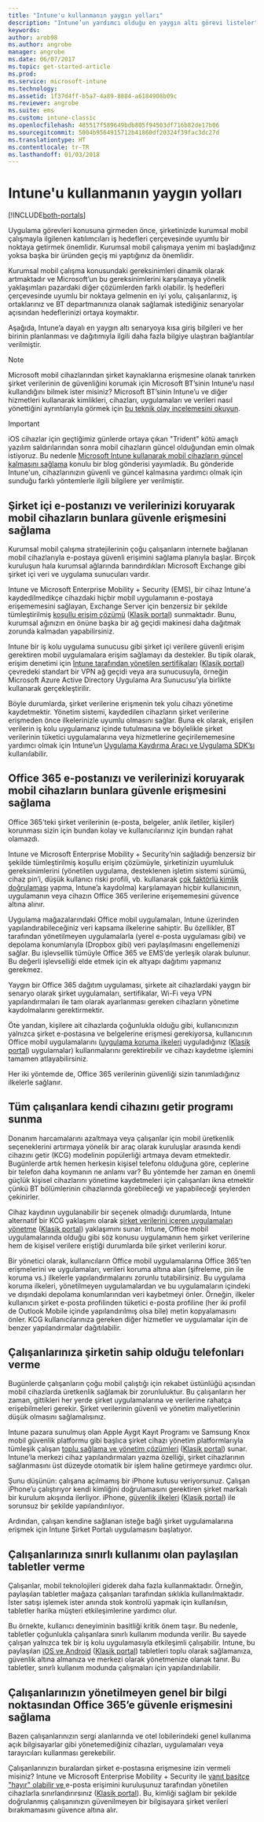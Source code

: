 ```yaml
---
title: "Intune'u kullanmanın yaygın yolları"
description: "Intune’un yardımcı olduğu en yaygın altı görevi listeler"
keywords: 
author: arob98
ms.author: angrobe
manager: angrobe
ms.date: 06/07/2017
ms.topic: get-started-article
ms.prod: 
ms.service: microsoft-intune
ms.technology: 
ms.assetid: 1f37d4ff-b5a7-4a89-8884-a6184908b09c
ms.reviewer: angrobe
ms.suite: ems
ms.custom: intune-classic
ms.openlocfilehash: 485517f589649bdb805f94503df716b82de17b06
ms.sourcegitcommit: 5004b9564915712b41860df20324f39fac3dc27d
ms.translationtype: HT
ms.contentlocale: tr-TR
ms.lasthandoff: 01/03/2018
---
```

# <a name="common-ways-to-use-intune"></a>Intune'u kullanmanın yaygın yolları

[!INCLUDE[both-portals](./includes/note-for-both-portals.md)]

Uygulama görevleri konusuna girmeden önce, şirketinizde kurumsal mobil çalışmayla ilgilenen katılımcıları iş hedefleri çerçevesinde uyumlu bir noktaya getirmek önemlidir.  Kurumsal mobil çalışmaya yenim mi başladığınız yoksa başka bir üründen geçiş mi yaptığınız da önemlidir.  

Kurumsal mobil çalışma konusundaki gereksinimleri dinamik olarak artmaktadır ve Microsoft’un bu gereksinimlerini karşılamaya yönelik yaklaşımları pazardaki diğer çözümlerden farklı olabilir. İş hedefleri çerçevesinde uyumlu bir noktaya gelmenin en iyi yolu, çalışanlarınız, iş ortaklarınız ve BT departmanınıza olanak sağlamak istediğiniz senaryolar açısından hedeflerinizi ortaya koymaktır.  

Aşağıda, Intune’a dayalı en yaygın altı senaryoya kısa giriş bilgileri ve her birinin planlanması ve dağıtımıyla ilgili daha fazla bilgiye ulaştıran bağlantılar verilmiştir.

>[!NOTE]
>Microsoft mobil cihazlarından şirket kaynaklarına erişmesine olanak tanırken şirket verilerinin de güvenliğini korumak için Microsoft BT’sinin Intune’u nasıl kullandığını bilmek ister misiniz? Microsoft BT’sinin Intune’u ve diğer hizmetleri kullanarak kimlikleri, cihazları, uygulamaları ve verileri nasıl yönettiğini ayrıntılarıyla görmek için [bu teknik olay incelemesini okuyun](https://www.microsoft.com/itshowcase/Article/Content/588).  

>[!IMPORTANT]
>iOS cihazlar için geçtiğimiz günlerde ortaya çıkan "Trident" kötü amaçlı yazılım saldırılarından sonra mobil cihazların güncel olduğundan emin olmak istiyoruz. Bu nedenle [Microsoft Intune kullanarak mobil cihazların güncel kalmasını sağlama](https://blogs.technet.microsoft.com/enterprisemobility/2016/08/26/ensuring-mobile-devices-are-up-to-date-using-microsoft-intune/) konulu bir blog gönderisi yayımladık. Bu gönderide Intune'un, cihazlarınızın güvenli ve güncel kalmasına yardımcı olmak için sunduğu farklı yöntemlerle ilgili bilgilere yer verilmiştir.

## <a name="protecting-your-on-premises-email-and-data-so-it-can-be-safely-accessed-by-mobile-devices"></a>Şirket içi e-postanızı ve verilerinizi koruyarak mobil cihazların bunlara güvenle erişmesini sağlama
Kurumsal mobil çalışma stratejilerinin çoğu çalışanların internete bağlanan mobil cihazlarıyla e-postaya güvenli erişimini sağlama planıyla başlar. Birçok kuruluşun hala kurumsal ağlarında barındırdıkları Microsoft Exchange gibi şirket içi veri ve uygulama sunucuları vardır.


Intune ve Microsoft Enterprise Mobility + Security (EMS), bir cihaz Intune'a kaydedilmedikçe cihazdaki hiçbir mobil uygulamanın e-postaya erişememesini sağlayan, Exchange Server için benzersiz bir şekilde tümleştirilmiş [koşullu erişim çözümü](conditional-access.md) ([Klasik portal](/intune-classic/deploy-use/restrict-access-to-email-and-o365-services-with-microsoft-intune)) sunmaktadır. Bunu, kurumsal ağınızın en önüne başka bir ağ geçidi makinesi daha dağıtmak zorunda kalmadan yapabilirsiniz.

Intune bir iş kolu uygulama sunucusu gibi şirket içi verilere güvenli erişim gerektiren mobil uygulamalara erişim sağlamayı da destekler. Bu tipik olarak, erişim denetimi için [Intune tarafından yönetilen sertifikaları](certificates-configure.md) ([Klasik portal](/intune-classic/deploy-use/secure-resource-access-with-certificate-profiles)) çevredeki standart bir VPN ağ geçidi veya ara sunucusuyla, örneğin Microsoft Azure Active Directory Uygulama Ara Sunucusu’yla birlikte kullanarak gerçekleştirilir. 

Böyle durumlarda, şirket verilerine erişmenin tek yolu cihazı yönetime kaydetmektir. Yönetim sistemi, kaydedilen cihazların şirket verilerine erişmeden önce ilkelerinizle uyumlu olmasını sağlar. Buna ek olarak, erişilen verilerin iş kolu uygulamanız içinde tutulmasına ve böylelikle şirket verilerinin tüketici uygulamalarına veya hizmetlerine geçirilememesine yardımcı olmak için Intune’un [Uygulama Kaydırma Aracı ve Uygulama SDK’sı](apps-prepare-mobile-application-management.md) kullanılabilir.

<!-- Learn more about how to plan and deploy Intune to help secure on-premises email and data. -->


## <a name="protecting-your-office-365-email-and-data-so-it-can-be-safely-accessed-by-mobile-devices"></a>Office 365 e-postanızı ve verilerinizi koruyarak mobil cihazların bunlara güvenle erişmesini sağlama
Office 365’teki şirket verilerinin (e-posta, belgeler, anlık iletiler, kişiler) korunması sizin için bundan kolay ve kullanıcılarınız için bundan rahat olamazdı.


Intune ve Microsoft Enterprise Mobility + Security’nin sağladığı benzersiz bir şekilde tümleştirilmiş koşullu erişim çözümüyle, şirketinizin uyumluluk gereksinimlerini (yönetilen uygulama, desteklenen işletim sistemi sürümü, cihaz pin’i, düşük kullanıcı riski profili, vb. kullanarak [çok faktörlü kimlik doğrulaması](/intune-classic/deploy-use/multi-factor-authentication-azure-active-directory) yapma, Intune’a kaydolma) karşılamayan hiçbir kullanıcının, uygulamanın veya cihazın Office 365 verilerine erişememesini güvence altına alınır.


Uygulama mağazalarındaki Office mobil uygulamaları, Intune üzerinden yapılandırabileceğiniz veri kapsama ilkelerine sahiptir. Bu özellikler, BT tarafından yönetilmeyen uygulamalarla (yerel e-posta uygulaması gibi) ve depolama konumlarıyla (Dropbox gibi) veri paylaşılmasını engellemenizi sağlar. Bu işlevsellik tümüyle Office 365 ve EMS’de yerleşik olarak bulunur. Bu değerli işlevselliği elde etmek için ek altyapı dağıtımı yapmanız gerekmez.

Yaygın bir Office 365 dağıtım uygulaması, şirkete ait cihazlardaki yaygın bir senaryo olarak şirket uygulamaları, sertifikalar, Wi-Fi veya VPN yapılandırmaları ile tam olarak ayarlanması gereken cihazların yönetime kaydolmalarını gerektirmektir.  


Öte yandan, kişilere ait cihazlarda çoğunlukla olduğu gibi, kullanıcınızın yalnızca şirket e-postasına ve belgelerine erişmesi gerekiyorsa, kullanıcının Office mobil uygulamalarını ([uygulama koruma ilkeleri](app-protection-policies.md) uyguladığınız ([Klasik portal](/intune-classic/deploy-use/protect-apps-and-data-with-microsoft-intune)) uygulamalar) kullanmalarını gerektirebilir ve cihazı kaydetme işlemini tamamen atlayabilirsiniz.  



Her iki yöntemde de, Office 365 verilerinin güvenliği sizin tanımladığınız ilkelerle sağlanır.

<!-- Learn more about how to plan and deploy Intune to help secure Office 365 email and data. -->


## <a name="offer-a-bring-your-own-device-program-to-all-employees"></a>Tüm çalışanlara kendi cihazını getir programı sunma
Donanım harcamalarını azaltmaya veya çalışanlar için mobil üretkenlik seçeneklerini artırmaya yönelik bir araç olarak kuruluşlar arasında kendi cihazını getir (KCG) modelinin popülerliği artmaya devam etmektedir. Bugünlerde artık hemen herkesin kişisel telefonu olduğuna göre, ceplerine bir telefon daha koymanın ne anlamı var? Bu yöntemde her zaman en önemli güçlük kişisel cihazlarını yönetime kaydetmeleri için çalışanları ikna etmektir çünkü BT bölümlerinin cihazlarında görebileceği ve yapabileceği şeylerden çekinirler.  

Cihaz kaydının uygulanabilir bir seçenek olmadığı durumlarda, Intune alternatif bir KCG yaklaşımı olarak [şirket verilerini içeren uygulamaları yönetme](app-protection-policies.md) ([Klasik portal](/intune-classic/deploy-use/protect-apps-and-data-with-microsoft-intune)) yaklaşımını sunar. Intune, Office mobil uygulamalarında olduğu gibi söz konusu uygulamanın hem şirket verilerine hem de kişisel verilere eriştiği durumlarda bile şirket verilerini korur.  

Bir yönetici olarak, kullanıcıların Office mobil uygulamalarına Office 365’ten erişmelerini ve uygulamaları, verileri koruma altına alan (şifreleme, pin ile koruma vs.) ilkelerle yapılandırmalarını zorunlu tutabilirsiniz. Bu uygulama koruma ilkeleri, yönetilmeyen uygulamalardan ve bu uygulamaların içindeki ve dışındaki depolama konumlarından veri kaybetmeyi önler. Örneğin, ilkeler kullanıcın şirket e-posta profilinden tüketici e-posta profiline (her iki profil de Outlook Mobile içinde yapılandırılmış olsa bile) metin kopyalamasını önler. KCG kullanıcılarınıza gereken diğer hizmetler ve uygulamalar için de benzer yapılandırmalar dağıtılabilir.

<!-- Learn more about how to plan and deploy Intune to support BYOD.-->

## <a name="issue-corporate-owned-phones-to-your-employees"></a>Çalışanlarınıza şirketin sahip olduğu telefonları verme
Bugünlerde çalışanların çoğu mobil çalıştığı için rekabet üstünlüğü açısından mobil cihazlarda üretkenlik sağlamak bir zorunluluktur. Bu çalışanların her zaman, gittikleri her yerde şirket uygulamalarına ve verilerine rahatça erişebilmeleri gerekir. Şirket verilerinin güvenli ve yönetim maliyetlerinin düşük olmasını sağlamalısınız.  

Intune pazara sunulmuş olan Apple Aygıt Kayıt Programı ve Samsung Knox mobil güvenlik platformu gibi başlıca şirket cihazı yönetim platformlarıyla tümleşik çalışan [toplu sağlama ve yönetim çözümleri](device-enrollment.md) ([Klasik portal](/intune-classic/deploy-use/manage-corporate-owned-devices)) sunar. Intune’la merkezi cihaz yapılandırmaları yazma özelliği, şirket cihazlarının sağlanmasını üst düzeyde otomatik bir işlem haline getirmeye yardımcı olur.  

Şunu düşünün: çalışana açılmamış bir iPhone kutusu veriyorsunuz. Çalışan iPhone’u çalıştırıyor kendi kimliğini doğrulamasını gerektiren şirket markalı bir kurulum akışında ilerliyor. iPhone, [güvenlik ilkeleri](device-profiles.md) ([Klasik portal](/intune-classic/deploy-use/manage-settings-and-features-on-your-devices-with-microsoft-intune-policies)) ile sorunsuz bir şekilde yapılandırılıyor.

Ardından, çalışan kendine sağlanan isteğe bağlı şirket uygulamalarına erişmek için Intune Şirket Portalı uygulamasını başlatıyor.

<!-- Learn more about how to plan and deploy Intune to support corporate owned devices. -->

## <a name="issue-limited-use-shared-tablets-to-your-employees"></a>Çalışanlarınıza sınırlı kullanımı olan paylaşılan tabletler verme
Çalışanlar, mobil teknolojileri giderek daha fazla kullanmaktadır. Örneğin, paylaşılan tabletler mağaza çalışanları tarafından sıklıkla kullanılmaktadır.  İster satışı işlemek ister anında stok kontrolü yapmak için kullanılsın, tabletler harika müşteri etkileşimlerine yardımcı olur.

Bu örnekte, kullanıcı deneyiminin basitliği kritik önem taşır. Bu nedenle, tabletler çoğunlukla çalışanlara sınırlı kullanım modunda verilir. Bu sayede çalışan yalnızca tek bir iş kolu uygulamasıyla etkileşimli çalışabilir. Intune, bu paylaşılan [iOS ve Android](device-profiles.md) ([Klasik portal](/intune-classic/deploy-use/manage-settings-and-features-on-your-devices-with-microsoft-intune-policies)) tabletleri toplu olarak sağlamanıza, güvenlik altına almanıza ve merkezi olarak yönetmenize olanak tanır. Bu tabletler, sınırlı kullanım modunda çalışmaları için yapılandırılabilir.

<!-- Learn more about how to plan and deploy Intune to support shared tablets. -->

## <a name="enable-your-employees-to-securely-access-office-365-from-an-unmanaged-public-kiosk"></a>Çalışanlarınızın yönetilmeyen genel bir bilgi noktasından Office 365’e güvenle erişmesini sağlama
Bazen çalışanlarınızın sergi alanlarında ve otel lobilerindeki genel kullanıma açık bilgisayarlar gibi yönetemediğiniz cihazları, uygulamaları veya tarayıcıları kullanması gerekebilir.

Çalışanlarınızın buralardan şirket e-postasına erişmesine izin vermeli misiniz? Intune ve Microsoft Enterprise Mobility + Security ile [ yanıt basitçe "hayır" olabilir ve ](conditional-access.md)e-posta erişimini kuruluşunuz tarafından yönetilen cihazlarla sınırlandırırsınız ([Klasik portal](/intune-classic/deploy-use/restrict-access-to-email-and-o365-services-with-microsoft-intune)). Bu, kimliği sağlam bir şekilde doğrulanmış çalışanınızın güvenilmeyen bir bilgisayara şirket verileri bırakmamasını güvence altına alır.
